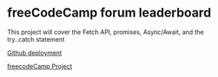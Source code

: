 # freeCodeCamp forum leaderboard

This project will cover the Fetch API, promises, Async/Await, and the try..catch statement

[Github deployment](https://lquesadam.github.io/fCC-forum-leaderBoard)

[freecodeCamp Project](https://www.freecodecamp.org/espanol/learn/javascript-algorithms-and-data-structures-v8/learn-asynchronous-programming-by-building-an-fcc-forum-leaderboard/step-1)